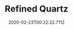 ---
templateKey: blog-post
featuredpost: false
date: 2020-02-23T00:22:22.711Z
featuredimage: /img/Refined_Quartz.png
title: Refined Quartz
description: Refined Quartz
type: resource
sellPrice: 5
tags:
  - resource
---